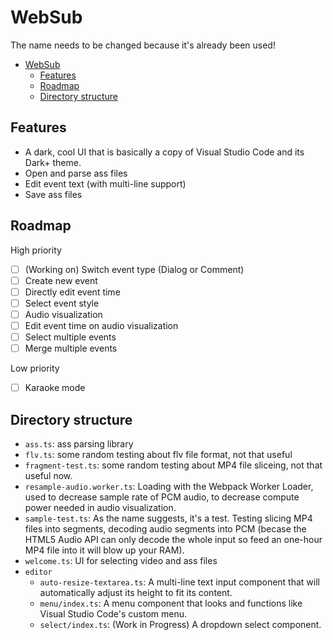 # WebSub

The name needs to be changed because it's already been used!

- [WebSub](#websub)
  - [Features](#features)
  - [Roadmap](#roadmap)
  - [Directory structure](#directory-structure)

## Features

* A dark, cool UI that is basically a copy of Visual Studio Code and its Dark+ theme.
* Open and parse ass files
* Edit event text (with multi-line support)
* Save ass files

## Roadmap

High priority

* [ ] (Working on) Switch event type (Dialog or Comment)
* [ ] Create new event
* [ ] Directly edit event time
* [ ] Select event style
* [ ] Audio visualization
* [ ] Edit event time on audio visualization
* [ ] Select multiple events
* [ ] Merge multiple events

Low priority

* [ ] Karaoke mode

## Directory structure

* `ass.ts`: ass parsing library
* `flv.ts`: some random testing about flv file format, not that useful
* `fragment-test.ts`: some random testing about MP4 file sliceing, not that useful now.
* `resample-audio.worker.ts`: Loading with the Webpack Worker Loader, used to decrease sample rate of PCM audio, to decrease compute power needed in audio visualization.
* `sample-test.ts`: As the name suggests, it's a test. Testing slicing MP4 files into segments, decoding audio segments into PCM (becase the HTML5 Audio API can only decode the whole input so feed an one-hour MP4 file into it will blow up your RAM).
* `welcome.ts`: UI for selecting video and ass files
* `editor`
  * `auto-resize-textarea.ts`: A multi-line text input component that will automatically adjust its height to fit its content.
  * `menu/index.ts`: A menu component that looks and functions like Visual Studio Code's custom menu.
  * `select/index.ts`: (Work in Progress) A dropdown select component.
